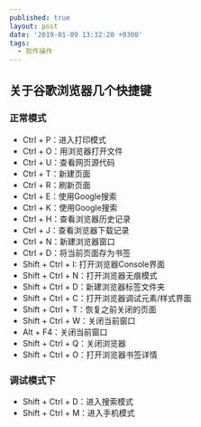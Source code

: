 ```yaml
---
published: true
layout: post
date: '2019-01-09 13:32:20 +0300'
tags:
  - 软件操作
---
```

## 关于谷歌浏览器几个快捷键

### 正常模式
- Ctrl + P：进入打印模式
- Ctrl + O：用浏览器打开文件
- Ctrl + U：查看网页源代码
- Ctrl + T：新建页面
- Ctrl + R：刷新页面
- Ctrl + E：使用Google搜索
- Ctrl + K：使用Google搜索
- Ctrl + H：查看浏览器历史记录
- Ctrl + J：查看浏览器下载记录
- Ctrl + N：新建浏览器窗口
- Ctrl + D：将当前页面存为书签
- Shift + Ctrl + I: 打开浏览器Console界面
- Shift + Ctrl + N：打开浏览器无痕模式
- Shift + Ctrl + D：新建浏览器标签文件夹
- Shift + Ctrl + C：打开浏览器调试元素/样式界面
- Shift + Ctrl + T：恢复之前关闭的页面
- Shift + Ctrl + W：关闭当前窗口
- Alt + F4：关闭当前窗口
- Shift + Ctrl + Q：关闭浏览器
- Shift + Ctrl + O：打开浏览器书签详情

### 调试模式下

- Shift + Ctrl + D：进入搜索模式
- Shift + Ctrl + M：进入手机模式
